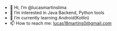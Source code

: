 - 👋 Hi, I’m @lucasmartinslima
- 👀 I’m interested in Java Backend, Python tools 
- 🌱 I’m currently learning Android(Kotlin)
- 📫 How to reach me: lucas18martins0@gmail.com

<!---
lucasmartinslima/lucasmartinslima is a ✨ special ✨ repository because its `README.md` (this file) appears on your GitHub profile.
You can click the Preview link to take a look at your changes.
--->
